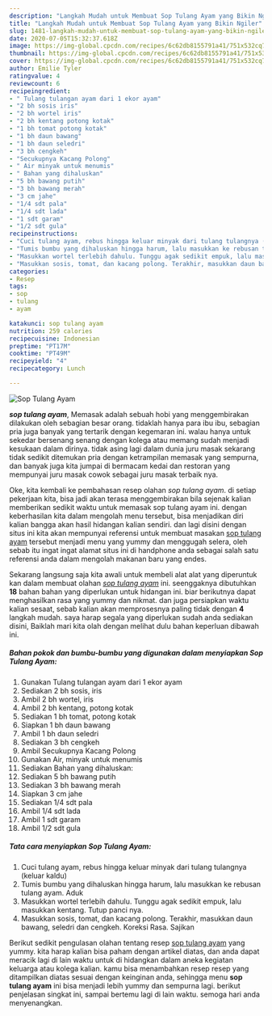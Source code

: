 ```yaml
---
description: "Langkah Mudah untuk Membuat Sop Tulang Ayam yang Bikin Ngiler"
title: "Langkah Mudah untuk Membuat Sop Tulang Ayam yang Bikin Ngiler"
slug: 1481-langkah-mudah-untuk-membuat-sop-tulang-ayam-yang-bikin-ngiler
date: 2020-07-05T15:32:37.618Z
image: https://img-global.cpcdn.com/recipes/6c62db8155791a41/751x532cq70/sop-tulang-ayam-foto-resep-utama.jpg
thumbnail: https://img-global.cpcdn.com/recipes/6c62db8155791a41/751x532cq70/sop-tulang-ayam-foto-resep-utama.jpg
cover: https://img-global.cpcdn.com/recipes/6c62db8155791a41/751x532cq70/sop-tulang-ayam-foto-resep-utama.jpg
author: Emilie Tyler
ratingvalue: 4
reviewcount: 6
recipeingredient:
- " Tulang tulangan ayam dari 1 ekor ayam"
- "2 bh sosis iris"
- "2 bh wortel iris"
- "2 bh kentang potong kotak"
- "1 bh tomat potong kotak"
- "1 bh daun bawang"
- "1 bh daun seledri"
- "3 bh cengkeh"
- "Secukupnya Kacang Polong"
- " Air minyak untuk menumis"
- " Bahan yang dihaluskan"
- "5 bh bawang putih"
- "3 bh bawang merah"
- "3 cm jahe"
- "1/4 sdt pala"
- "1/4 sdt lada"
- "1 sdt garam"
- "1/2 sdt gula"
recipeinstructions:
- "Cuci tulang ayam, rebus hingga keluar minyak dari tulang tulangnya (keluar kaldu)"
- "Tumis bumbu yang dihaluskan hingga harum, lalu masukkan ke rebusan tulang ayam. Aduk"
- "Masukkan wortel terlebih dahulu. Tunggu agak sedikit empuk, lalu masukkan kentang. Tutup panci nya."
- "Masukkan sosis, tomat, dan kacang polong. Terakhir, masukkan daun bawang, seledri dan cengkeh. Koreksi Rasa. Sajikan"
categories:
- Resep
tags:
- sop
- tulang
- ayam

katakunci: sop tulang ayam 
nutrition: 259 calories
recipecuisine: Indonesian
preptime: "PT17M"
cooktime: "PT49M"
recipeyield: "4"
recipecategory: Lunch

---
```



![Sop Tulang Ayam](https://img-global.cpcdn.com/recipes/6c62db8155791a41/751x532cq70/sop-tulang-ayam-foto-resep-utama.jpg)

<b><i>sop tulang ayam</i></b>, Memasak adalah sebuah hobi yang menggembirakan dilakukan oleh sebagian besar orang. tidaklah hanya para ibu ibu, sebagian pria juga banyak yang tertarik dengan kegemaran ini. walau hanya untuk sekedar bersenang senang dengan kolega atau memang sudah menjadi kesukaan dalam dirinya. tidak asing lagi dalam dunia juru masak sekarang tidak sedikit ditemukan pria dengan ketrampilan memasak yang sempurna, dan banyak juga kita jumpai di bermacam kedai dan restoran yang mempunyai juru masak cowok sebagai juru masak terbaik nya.



Oke, kita kembali ke pembahasan resep olahan <i>sop tulang ayam</i>. di setiap pekerjaan kita, bisa jadi akan terasa menggembirakan bila sejenak kalian memberikan sedikit waktu untuk memasak sop tulang ayam ini. dengan keberhasilan kita dalam mengolah menu tersebut, bisa menjadikan diri kalian bangga akan hasil hidangan kalian sendiri. dan lagi disini dengan situs ini kita akan mempunyai referensi untuk membuat masakan <u>sop tulang ayam</u> tersebut menjadi menu yang yummy dan menggugah selera, oleh sebab itu ingat ingat alamat situs ini di handphone anda sebagai salah satu referensi anda dalam mengolah makanan baru yang endes.


Sekarang langsung saja kita awali untuk membeli alat alat yang diperuntuk kan dalam membuat olahan <u><i>sop tulang ayam</i></u> ini. seenggaknya dibutuhkan <b>18</b> bahan bahan yang diperlukan untuk hidangan ini. biar berikutnya dapat menghasilkan rasa yang yummy dan nikmat. dan juga persiapkan waktu kalian sesaat, sebab kalian akan memprosesnya paling tidak dengan <b>4</b> langkah mudah. saya harap segala yang diperlukan sudah anda sediakan disini, Baiklah mari kita olah dengan melihat dulu bahan keperluan dibawah ini.

<!--inarticleads1-->

##### Bahan pokok dan bumbu-bumbu yang digunakan dalam menyiapkan Sop Tulang Ayam:

1. Gunakan  Tulang tulangan ayam dari 1 ekor ayam
1. Sediakan 2 bh sosis, iris
1. Ambil 2 bh wortel, iris
1. Ambil 2 bh kentang, potong kotak
1. Sediakan 1 bh tomat, potong kotak
1. Siapkan 1 bh daun bawang
1. Ambil 1 bh daun seledri
1. Sediakan 3 bh cengkeh
1. Ambil Secukupnya Kacang Polong
1. Gunakan  Air, minyak untuk menumis
1. Sediakan  Bahan yang dihaluskan:
1. Sediakan 5 bh bawang putih
1. Sediakan 3 bh bawang merah
1. Siapkan 3 cm jahe
1. Sediakan 1/4 sdt pala
1. Ambil 1/4 sdt lada
1. Ambil 1 sdt garam
1. Ambil 1/2 sdt gula




<!--inarticleads2-->

##### Tata cara menyiapkan Sop Tulang Ayam:

1. Cuci tulang ayam, rebus hingga keluar minyak dari tulang tulangnya (keluar kaldu)
1. Tumis bumbu yang dihaluskan hingga harum, lalu masukkan ke rebusan tulang ayam. Aduk
1. Masukkan wortel terlebih dahulu. Tunggu agak sedikit empuk, lalu masukkan kentang. Tutup panci nya.
1. Masukkan sosis, tomat, dan kacang polong. Terakhir, masukkan daun bawang, seledri dan cengkeh. Koreksi Rasa. Sajikan




Berikut sedikit pengulasan olahan tentang resep <u>sop tulang ayam</u> yang yummy. kita harap kalian bisa paham dengan artikel diatas, dan anda dapat meracik lagi di lain waktu untuk di hidangkan dalam aneka kegiatan keluarga atau kolega kalian. kamu bisa menambahkan resep resep yang ditampilkan diatas sesuai dengan keinginan anda, sehingga menu <b>sop tulang ayam</b> ini bisa menjadi lebih yummy dan sempurna lagi. berikut penjelasan singkat ini, sampai bertemu lagi di lain waktu. semoga hari anda menyenangkan.
